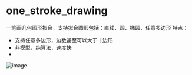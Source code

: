 # one_stroke_drawing
一笔画几何图形拟合，支持拟合图形包括：直线、圆、椭圆、任意多边形
特点：
- 支持任意多边形，边数甚至可以大于十边形
- 非模型，纯算法，速度快
- 
![image](https://github.com/2435791180/one_stroke_drawing/res/demo1.gif )   
